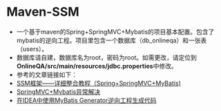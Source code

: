 # Maven-SSM
* 一个基于maven的Spring+SpringMVC+Mybatis的项目基本配置。包含了mybatis的逆向工程。项目里包含一个数据库（db_onlineqa）和一张表（users）。   
* 数据库请自建，数据库名为root，密码为root。如需更改，请定位到**OnlineQA/src/main/resources/jdbc.properties**中修改。 
* 参考的文章链接如下：
* [SSM框架——详细整合教程（Spring+SpringMVC+MyBatis)](http://blog.csdn.net/zhshulin/article/details/37956105)
* [SpringMVC+Mybatis异常解决](http://ojdbc.com/springmvcmybatis-exception-resolution/)
* [在IDEA中使用MyBatis Generator逆向工程生成代码](http://www.it610.com/article/5137664.htm)
